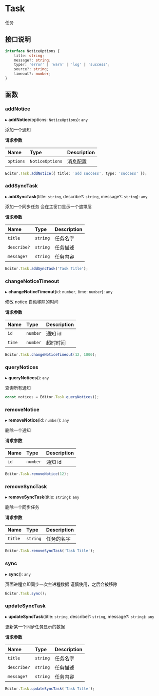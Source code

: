# Task

任务

## 接口说明

```typescript
interface NoticeOptions {
    title: string;
    message?: string;
    type?: 'error' | 'warn' | 'log' | 'success';
    source?: string;
    timeout?: number;
}
```

## 函数

### addNotice

▸ **addNotice**(options: `NoticeOptions`): `any`

添加一个通知

**请求参数**

| Name      | Type            | Description |
| :-------- | :-------------- | :---------- |
| `options` | `NoticeOptions` | 消息配置    |

```typescript
Editor.Task.addNotice({ title: 'add success', type: 'success' });
```

### addSyncTask

▸ **addSyncTask**(title: `string`, describe?: `string`, message?: `string`): `any`

添加一个同步任务
会在主窗口显示一个遮罩层

**请求参数**

| Name        | Type     | Description |
| :---------- | :------- | :---------- |
| `title`     | `string` | 任务名字    |
| `describe?` | `string` | 任务描述    |
| `message?`  | `string` | 任务内容    |

```typescript
Editor.Task.addSyncTask('Task Title');
```

### changeNoticeTimeout

▸ **changeNoticeTimeout**(id: `number`, time: `number`): `any`

修改 notice 自动移除的时间

**请求参数**

| Name   | Type     | Description |
| :----- | :------- | :---------- |
| `id`   | `number` | 通知 id     |
| `time` | `number` | 超时时间    |

```typescript
Editor.Task.changeNoticeTimeout(12, 1000);
```

### queryNotices

▸ **queryNotices**(): `any`

查询所有通知

```typescript
const notices = Editor.Task.queryNotices();
```

### removeNotice

▸ **removeNotice**(id: `number`): `any`

删除一个通知

**请求参数**

| Name | Type     | Description |
| :--- | :------- | :---------- |
| `id` | `number` | 通知 id     |

```typescript
Editor.Task.removeNotice(12);
```

### removeSyncTask

▸ **removeSyncTask**(title: `string`): `any`

删除一个同步任务

**请求参数**

| Name    | Type     | Description |
| :------ | :------- | :---------- |
| `title` | `string` | 任务的名字  |

```typescript
Editor.Task.removeSyncTask('Task Title');
```

### sync

▸ **sync**(): `any`

页面进程立即同步一次主进程数据
谨慎使用，之后会被移除

```typescript
Editor.Task.sync();
```

### updateSyncTask

▸ **updateSyncTask**(title: `string`, describe?: `string`, message?: `string`): `any`

更新某一个同步任务显示的数据

**请求参数**

| Name        | Type     | Description |
| :---------- | :------- | :---------- |
| `title`     | `string` | 任务名字    |
| `describe?` | `string` | 任务描述    |
| `message?`  | `string` | 任务内容    |

```typescript
Editor.Task.updateSyncTask('Task Title');
```
